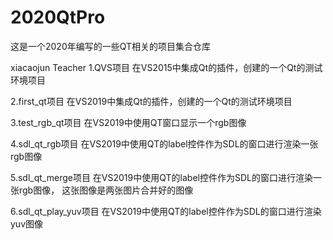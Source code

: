# 2020QtPro
这是一个2020年编写的一些QT相关的项目集合仓库

xiacaojun Teacher
1.QVS项目
在VS2015中集成Qt的插件，创建的一个Qt的测试环境项目

2.first_qt项目
在VS2019中集成Qt的插件，创建的一个Qt的测试环境项目

3.test_rgb_qt项目
在VS2019中使用QT窗口显示一个rgb图像

4.sdl_qt_rgb项目
在VS2019中使用QT的label控件作为SDL的窗口进行渲染一张rgb图像

5.sdl_qt_merge项目
在VS2019中使用QT的label控件作为SDL的窗口进行渲染一张rgb图像，
这张图像是两张图片合并好的图像

6.sdl_qt_play_yuv项目
在VS2019中使用QT的label控件作为SDL的窗口进行渲染yuv图像